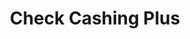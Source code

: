 ---
title: Check Cashing Plus
slug: check-cashing-plus
updated-on: '2024-05-30T13:44:31.749Z'
created-on: '2024-05-30T13:41:46.671Z'
published-on: '2024-05-30T13:54:32.469Z'
f_city-state-2:
- cms/city/azusa-ca.md
- cms/city/eunice-la.md
- cms/city/york-pa.md
- cms/city/waco-tx.md
- cms/city/la-habra-ca.md
- cms/city/woodland-hills-ca.md
- cms/city/des-moines-ia.md
f_locations:
- cms/payday-loan/check-cashing-plus-10925.md
- cms/payday-loan/check-cashing-plus-10926.md
- cms/payday-loan/check-cashing-plus-10927.md
- cms/payday-loan/check-cashing-plus-10928.md
- cms/payday-loan/check-cashing-plus-10929.md
- cms/payday-loan/check-cashing-plus-10930.md
- cms/payday-loan/check-cashing-plus-10931.md
- cms/payday-loan/check-cashing-plus-10932.md
- cms/payday-loan/check-cashing-plus-10933.md
f_states:
- cms/state/california.md
- cms/state/louisiana.md
- cms/state/pennsylvania.md
- cms/state/texas.md
- cms/state/iowa.md
layout: '[company].html'
tags: company
---